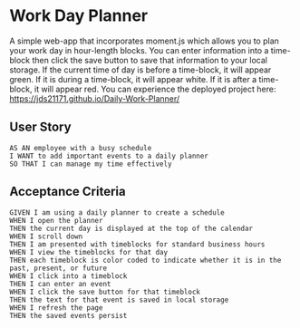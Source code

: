 # Work Day Planner

A simple web-app that incorporates moment.js which allows you to plan your work day in hour-length blocks. You can enter information into a time-block then click the save button to save that information to your local storage. If the current time of day is before a time-block, it will appear green. If it is during a time-block, it will appear white. If it is after a time-block, it will appear red. You can experience the deployed project here: https://jds21171.github.io/Daily-Work-Planner/


## User Story

```
AS AN employee with a busy schedule
I WANT to add important events to a daily planner
SO THAT I can manage my time effectively
```

## Acceptance Criteria

```
GIVEN I am using a daily planner to create a schedule
WHEN I open the planner
THEN the current day is displayed at the top of the calendar
WHEN I scroll down
THEN I am presented with timeblocks for standard business hours
WHEN I view the timeblocks for that day
THEN each timeblock is color coded to indicate whether it is in the past, present, or future
WHEN I click into a timeblock
THEN I can enter an event
WHEN I click the save button for that timeblock
THEN the text for that event is saved in local storage
WHEN I refresh the page
THEN the saved events persist
```